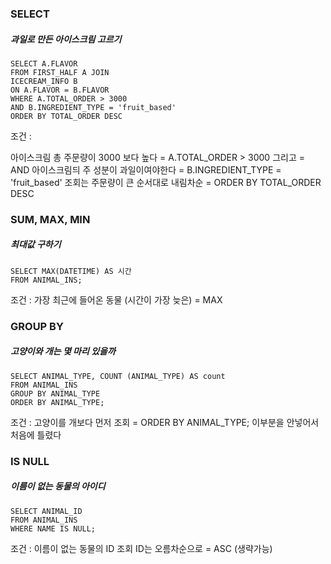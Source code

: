 ### SELECT
##### 과일로 만든 아이스크림 고르기
````
SELECT A.FLAVOR
FROM FIRST_HALF A JOIN
ICECREAM_INFO B
ON A.FLAVOR = B.FLAVOR
WHERE A.TOTAL_ORDER > 3000
AND B.INGREDIENT_TYPE = 'fruit_based'
ORDER BY TOTAL_ORDER DESC
````
조건 : 

아이스크림 총 주문량이 3000 보다 높다 = A.TOTAL_ORDER > 3000
그리고 = AND 
아이스크림듸 주 성분이 과일이여야한다 = B.INGREDIENT_TYPE = 'fruit_based'
조회는 주문량이 큰 순서대로 내림차순 = ORDER BY TOTAL_ORDER DESC

### SUM, MAX, MIN
##### 최대값 구하기
````
SELECT MAX(DATETIME) AS 시간
FROM ANIMAL_INS;
````
조건 :
가장 최근에 들어온 동물 (시간이 가장 늦은) = MAX

### GROUP BY
##### 고양이와 개는 몇 마리 있을까
````
SELECT ANIMAL_TYPE, COUNT (ANIMAL_TYPE) AS count
FROM ANIMAL_INS
GROUP BY ANIMAL_TYPE
ORDER BY ANIMAL_TYPE;
````
조건 :
고양이를 개보다 먼저 조회 = ORDER BY ANIMAL_TYPE;
이부분을 안넣어서 처음에 틀렸다

### IS NULL
##### 이름이 없는 동물의 아이디
````
SELECT ANIMAL_ID
FROM ANIMAL_INS
WHERE NAME IS NULL;
````
조건 :
이름이 없는 동물의 ID 조회
ID는 오름차순으로 = ASC (생략가능)